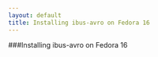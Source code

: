```yaml
---
layout: default
title: Installing ibus-avro on Fedora 16
---
```


###Installing ibus-avro on Fedora 16
